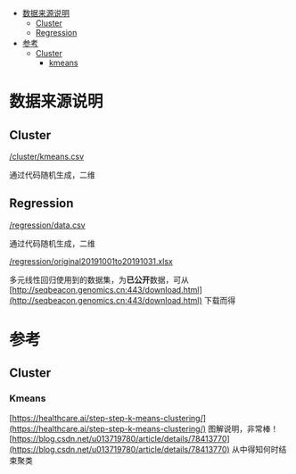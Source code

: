 
* [数据来源说明](#数据来源说明)
    * [Cluster](#cluster1)
    * [Regression](#regression1)
* [参考](#参考)
    * [Cluster](#cluster2)
        * [kmeans](#kmeans1)


# 数据来源说明

## <span id="cluster1">Cluster</span>

[/cluster/kmeans.csv](./cluster/kmeans.csv)

通过代码随机生成，二维

## <span id="regression1">Regression</span>

[/regression/data.csv](./regression/data.csv)

通过代码随机生成，二维

[/regression/original20191001to20191031.xlsx](./original20191001to20191031.xlsx)

多元线性回归使用到的数据集，为**已公开**数据，可从 [http://seqbeacon.genomics.cn:443/download.html](http://seqbeacon.genomics.cn:443/download.html) 下载而得

# 参考

## <span id="cluster2">Cluster</span>

### <span id="kmeans1">Kmeans</span>

[https://healthcare.ai/step-step-k-means-clustering/](https://healthcare.ai/step-step-k-means-clustering/) 图解说明，非常棒！
[https://blog.csdn.net/u013719780/article/details/78413770](https://blog.csdn.net/u013719780/article/details/78413770) 从中得知何时结束聚类
